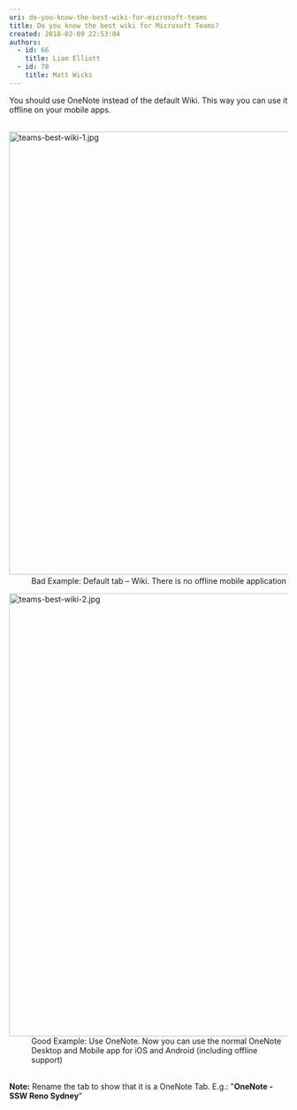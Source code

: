 ```yaml
---
uri: do-you-know-the-best-wiki-for-microsoft-teams
title: Do you know the best wiki for Microsoft Teams?
created: 2018-02-09 22:53:04
authors:
  - id: 66
    title: Liam Elliott
  - id: 78
    title: Matt Wicks
---
```





<span class='intro'> ​​You should use OneNote instead of the default Wiki. This way you can use it offline&#160;on your&#160;mobile apps.<br><br> </span>

<dl class="badImage"><dt>​​<img src="/PublishingImages/teams-best-wiki-1.jpg" alt="teams-best-wiki-1.jpg" style="width&#58;800px;" /></dt><dd>Bad Example&#58; Default tab – Wiki. There is no offline mobile application</dd></dl><dl class="goodImage"><dt> 
      <img src="/PublishingImages/teams-best-wiki-2.jpg" alt="teams-best-wiki-2.jpg" style="width&#58;800px;" /> 
   </dt><dd>Good Example&#58; Use OneNote. Now you can use the normal OneNote Desktop and Mobile app for iOS and Android (including offline support)<br>​<br></dd></dl><p>
   <strong>​Note&#58;</strong> Rename the tab to show that it is a OneNote Tab. E.g.&#58;​ &quot;<strong>OneNote - SSW Reno Sydney</strong>&quot;​​<br></p>


